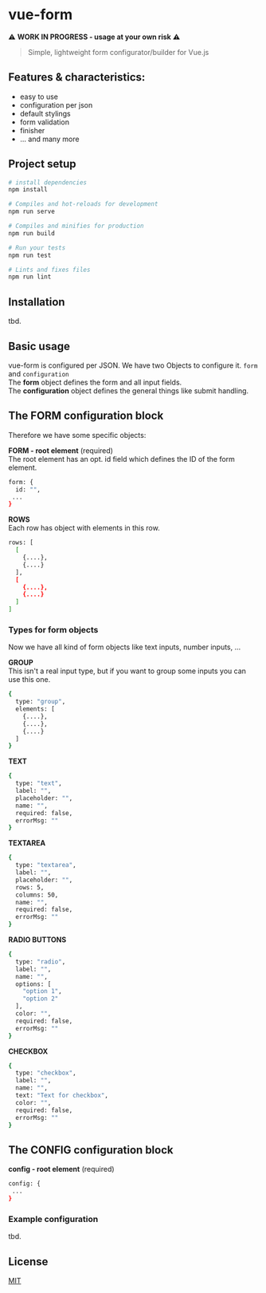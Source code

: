 # vue-form

:warning: **WORK IN PROGRESS - usage at your own risk** :warning:

> Simple, lightweight form configurator/builder for Vue.js

## Features & characteristics:
*  easy to use
*  configuration per json
*  default stylings
*  form validation
*  finisher
*  ... and many more


## Project setup
``` bash
# install dependencies
npm install

# Compiles and hot-reloads for development
npm run serve

# Compiles and minifies for production
npm run build

# Run your tests
npm run test

# Lints and fixes files
npm run lint
```


## Installation
tbd.


## Basic usage
vue-form is configured per JSON. We have two Objects to configure it. `form` and `configuration` <br>
The **form** object defines the form and all input fields. <br>
The **configuration** object defines the general things like submit handling.

## The FORM configuration block
Therefore we have some specific objects: <br>

**FORM - root element** (required) <br>
The root element has an opt. id field which defines the ID of the form element.
``` bash
form: {
  id: "",
 ...  
}
```

**ROWS** <br>
Each row has object with elements in this row.
``` bash
rows: [
  [
    {....},
    {....}
  ],
  [
    {....},
    {....}
  ]
]
```

### Types for form objects
Now we have all kind of form objects like text inputs, number inputs, ... <br>

**GROUP** <br>
This isn't a real input type, but if you want to group some inputs you can use this one. <br>
``` bash
{
  type: "group",
  elements: [
    {....},
    {....},
    {....}
  ]
}
```

**TEXT** <br>
``` bash
{
  type: "text",
  label: "",
  placeholder: "",
  name: "",
  required: false,
  errorMsg: ""
}
```

**TEXTAREA** <br>
``` bash
{
  type: "textarea",
  label: "",
  placeholder: "",
  rows: 5,
  columns: 50,
  name: "",
  required: false,
  errorMsg: ""
}
```

**RADIO BUTTONS** <br>
``` bash
{
  type: "radio",
  label: "",
  name: "",
  options: [
    "option 1",
    "option 2"
  ],
  color: "",
  required: false,
  errorMsg: ""
}
```

**CHECKBOX** <br>
``` bash
{
  type: "checkbox",
  label: "",
  name: "",
  text: "Text for checkbox",
  color: "",
  required: false,
  errorMsg: ""
}
```

## The CONFIG configuration block
**config - root element** (required)
``` bash
config: {
 ...  
}
```

### Example configuration
tbd.


## License
[MIT](http://opensource.org/licenses/MIT)
